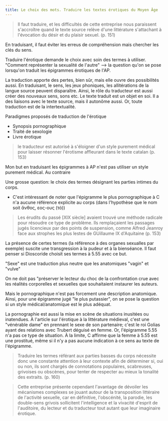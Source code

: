 ```yaml
---
title: Le choix des mots. Traduire les textes érotiques du Moyen Âge
--- 
```


> Il faut traduire, et les difficultés de cette entreprise nous paraissent s'accroître quand le texte source relève d'une littérature s'attachant à l'évocation du désir et du plaisir sexuel. (p. 151)

En traduisant, il faut éviter les erreus de compréhension mais chercher les clés du sens. 

Traduire l'érotique demande le choix avec soin des termes à utiliser.
"Comment représenter la sexualité de l'autre" --> la question qu'on se pose lorsqu'on traduit les épigrammes érotiques de l'AP.

La traduction apporte des pertes, bien sûr, mais elle ouvre des possibilités aussi. En traduisant, le sens, les jeux phoniques, les allitérations de la langue source peuvent disparaître. Ainsi, le rôle du traducteur est aussi créer des nouveaux sens, sons etc. Le texte traduit est un objet en soi. Il a des liaisons avec le texte source, mais il autonôme aussi. Or, toute traduction est de la intertextualité.

Paradigmes proposés de traduction de l'érotique 
- Synopsis pornographique
- Traité de sexologie
- Livre érotique

> le traducteur est autorisé à s'éloigner d'un style purement médical pour laisser résonner l'érotisme affleurant dans le texte catalan (p. 153)

Mon but en traduisant les épigrammes à AP n'est pas utiliser un style purement médical. Au contraire

Une grosse question: le choix des termes désignant les parties intimes du corps. 
- C'est intéressant de noter que l'épigramme le plus pornographique à C n'a aucune référence explicite au corps (dans l'hypothèse que le nom soit ἄνθος, εος-ους (τὸ))

> Les érudits du passé \[XIX siècle] avaient trouvé une méthode radicale pour résoudre ce type de problème. Ils remplaçaient les passages jugés licencieux par des points de suspension, comme Alfred Jeanroy face aux strophes les plus lestes de GUillaume IX d'Aquitaine (p. 153)

La présence de certes termes (la référence à des organes sexualles par exemple) suscite une transgression à la pudeur et à la bienséance. Il faut penser si Dioscoride choisit ses termes à 5.55 avec ce but.

"Sexe" est une traduction plus neutre que les anatomiques "vagin" et "vulve"

On ne doit pas "préserver le lecteur du choc de la confrontation crue avec les réalités corporelles et sexuelles que souhaitaient instaurer les auteurs. 

Mais le pornographique n'est pas forcement une description anatomique. Ainsi, pour une épigramme jugé "le plus putassier", on se pose la question si un style médical/anatomique est le plus adéquat.

La pornographie est aussi la mise en scène de situations inusitées ou inatendues. À l'article sur l'érotique à la littérature médieval, c'est une "vénérable dame" en prennant le sexe de son partenaire; c'est le roi Golias ayant des relations avec Trubert déguisé en femme. Or, l'épigramme 5.55 n'a pas ce type de situation. À la limite, C affirme que la femme à 5.55 est une prostitué, même si il n'y a pas aucune indication à ce sens au texte de l'épigramme.

> Traduire les termes référant aux parties basses du corps nécessite donc une constante attention à leur contexte afin de déterminer si, oui ou non, ils sont chargés de connotations populaires, scabreuses, grivoises ou obscènes, pour tenter de respecter au mieux la tonalité des extraits. (p. 160)

> Cette entreprise présente cependant l'avantage de dévoiler les mécanismes complexes se jouant autour de la transposition littéraire de l'activité sexuelle, car en définitive, l'obscénité, la parodie, les double-sens grivois sollicitent l'intelligence et la vivacité d'esprit de l'auditoire, du lecteur et du traducteur tout autant que leur imaginaire érotique.

